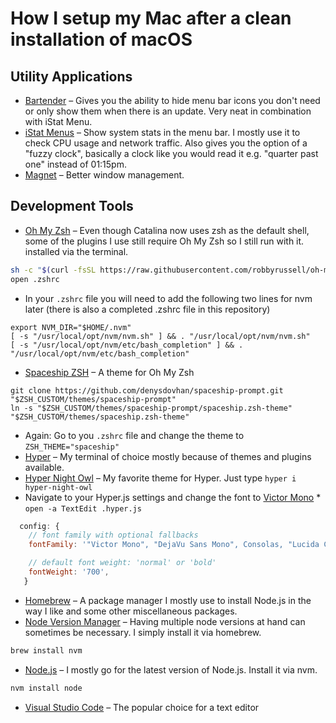 # How I setup my Mac after a clean installation of macOS

## Utility Applications

- [Bartender](https://www.macbartender.com) – Gives you the ability to hide menu bar icons you don't need or only show them when there is an update. Very neat in combination with iStat Menu.
- [iStat Menus](https://apps.apple.com/de/app/istat-menus/id1319778037?mt=12) – Show system stats in the menu bar. I mostly use it to check CPU usage and network traffic. Also gives you the option of a "fuzzy clock", basically a clock like you would read it e.g. "quarter past one" instead of 01:15pm.
- [Magnet](https://apps.apple.com/de/app/magnet/id441258766?mt=12) – Better window management.

## Development Tools

- [Oh My Zsh](https://github.com/robbyrussell/oh-my-zsh) – Even though Catalina now uses zsh as the default shell, some of the plugins I use still require Oh My Zsh so I still run with it. installed via the terminal.

```bash
sh -c "$(curl -fsSL https://raw.githubusercontent.com/robbyrussell/oh-my-zsh/master/tools/install.sh)"
open .zshrc
```

- In your `.zshrc` file you will need to add the following two lines for nvm later (there is also a completed .zshrc file in this repository)

```
export NVM_DIR="$HOME/.nvm"
[ -s "/usr/local/opt/nvm/nvm.sh" ] && . "/usr/local/opt/nvm/nvm.sh"
[ -s "/usr/local/opt/nvm/etc/bash_completion" ] && . "/usr/local/opt/nvm/etc/bash_completion"
```

- [Spaceship ZSH](https://github.com/denysdovhan/spaceship-prompt) – A theme for Oh My Zsh

```
git clone https://github.com/denysdovhan/spaceship-prompt.git "$ZSH_CUSTOM/themes/spaceship-prompt"
ln -s "$ZSH_CUSTOM/themes/spaceship-prompt/spaceship.zsh-theme" "$ZSH_CUSTOM/themes/spaceship.zsh-theme"
```

- Again: Go to you `.zshrc` file and change the theme to `ZSH_THEME="spaceship"`
- [Hyper](https://hyper.is) – My terminal of choice mostly because of themes and plugins available.
- [Hyper Night Owl](https://github.com/pbomb/hyper-night-owl) – My favorite theme for Hyper. Just type `hyper i hyper-night-owl`
- Navigate to your Hyper.js settings and change the font to [Victor Mono](https://rubjo.github.io/victor-mono/) \* `open -a TextEdit .hyper.js`

```js
  config: {
    // font family with optional fallbacks
    fontFamily: '"Victor Mono", "DejaVu Sans Mono", Consolas, "Lucida Console", monospace',

    // default font weight: 'normal' or 'bold'
    fontWeight: '700',
   }
```

- [Homebrew](https://brew.sh) – A package manager I mostly use to install Node.js in the way I like and some other miscellaneous packages.
- [Node Version Manager](https://github.com/nvm-sh/nvm) – Having multiple node versions at hand can sometimes be necessary. I simply install it via homebrew.

```bash
brew install nvm
```

- [Node.js](https://nodejs.org/en/) – I mostly go for the latest version of Node.js. Install it via nvm.

```bash
nvm install node
```

- [Visual Studio Code](https://code.visualstudio.com) – The popular choice for a text editor
